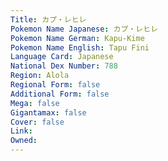 ```yaml
---
﻿Title: カプ・レヒレ
Pokemon Name Japanese: カプ・レヒレ
Pokemon Name German: Kapu-Kime
Pokemon Name English: Tapu Fini
Language Card: Japanese
National Dex Number: 788
Region: Alola
Regional Form: false
Additional Form: false
Mega: false
Gigantamax: false
Cover: false
Link: 
Owned: 
---
```

